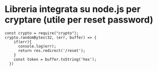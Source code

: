 # Libreria integrata su node.js per cryptare (utile per reset password)

```
const crypto = require("crypto");
crypto.randomBytes(32, (err, buffer) => {
    if(err){
      console.log(err);
      return res.redirect('/reset');
    }
    const token = buffer.toString('hex');
  })
```
